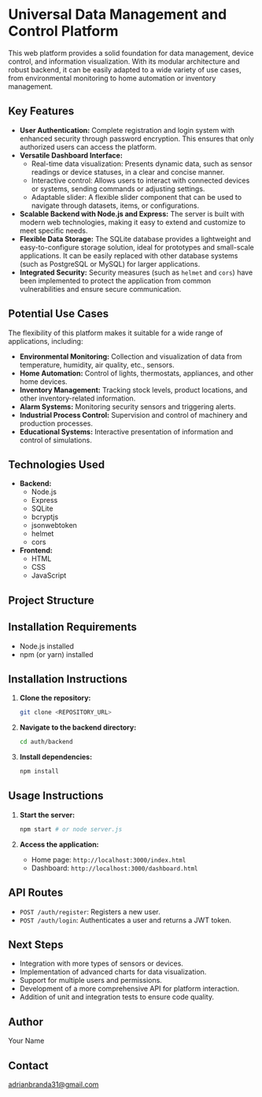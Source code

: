 # Universal Data Management and Control Platform

This web platform provides a solid foundation for data management, device control, and information visualization. With its modular architecture and robust backend, it can be easily adapted to a wide variety of use cases, from environmental monitoring to home automation or inventory management.

## Key Features

* **User Authentication:** Complete registration and login system with enhanced security through password encryption. This ensures that only authorized users can access the platform.
* **Versatile Dashboard Interface:**
    * Real-time data visualization: Presents dynamic data, such as sensor readings or device statuses, in a clear and concise manner.
    * Interactive control: Allows users to interact with connected devices or systems, sending commands or adjusting settings.
    * Adaptable slider: A flexible slider component that can be used to navigate through datasets, items, or configurations.
* **Scalable Backend with Node.js and Express:** The server is built with modern web technologies, making it easy to extend and customize to meet specific needs.
* **Flexible Data Storage:** The SQLite database provides a lightweight and easy-to-configure storage solution, ideal for prototypes and small-scale applications. It can be easily replaced with other database systems (such as PostgreSQL or MySQL) for larger applications.
* **Integrated Security:** Security measures (such as `helmet` and `cors`) have been implemented to protect the application from common vulnerabilities and ensure secure communication.

## Potential Use Cases

The flexibility of this platform makes it suitable for a wide range of applications, including:

* **Environmental Monitoring:** Collection and visualization of data from temperature, humidity, air quality, etc., sensors.
* **Home Automation:** Control of lights, thermostats, appliances, and other home devices.
* **Inventory Management:** Tracking stock levels, product locations, and other inventory-related information.
* **Alarm Systems:** Monitoring security sensors and triggering alerts.
* **Industrial Process Control:** Supervision and control of machinery and production processes.
* **Educational Systems:** Interactive presentation of information and control of simulations.

## Technologies Used

* **Backend:**
    * Node.js
    * Express
    * SQLite
    * bcryptjs
    * jsonwebtoken
    * helmet
    * cors
* **Frontend:**
    * HTML
    * CSS
    * JavaScript

## Project Structure





## Installation Requirements

* Node.js installed
* npm (or yarn) installed

## Installation Instructions

1.  **Clone the repository:**

    ```bash
    git clone <REPOSITORY_URL>
    ```

2.  **Navigate to the backend directory:**

    ```bash
    cd auth/backend
    ```

3.  **Install dependencies:**

    ```bash
    npm install
    ```

## Usage Instructions

1.  **Start the server:**

    ```bash
    npm start # or node server.js
    ```

2.  **Access the application:**

    * Home page: `http://localhost:3000/index.html`
    * Dashboard: `http://localhost:3000/dashboard.html`

## API Routes

* `POST /auth/register`: Registers a new user.
* `POST /auth/login`: Authenticates a user and returns a JWT token.

## Next Steps

* Integration with more types of sensors or devices.
* Implementation of advanced charts for data visualization.
* Support for multiple users and permissions.
* Development of a more comprehensive API for platform interaction.
* Addition of unit and integration tests to ensure code quality.

## Author

Your Name

## Contact

adrianbranda31@gmail.com